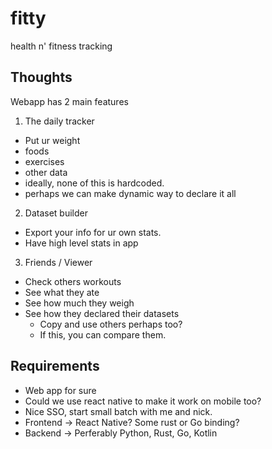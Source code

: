 # fitty
health n' fitness tracking

## Thoughts

Webapp has 2 main features
1. The daily tracker
  - Put ur weight
  - foods
  - exercises
  - other data
  - ideally, none of this is hardcoded.
  - perhaps we can make dynamic way to declare it all

2. Dataset builder
  - Export your info for ur own stats.
  - Have high level stats in app

3. Friends / Viewer
  - Check others workouts
  - See what they ate
  - See how much they weigh
  - See how they declared their datasets
    - Copy and use others perhaps too?
    - If this, you can compare them.

## Requirements
- Web app for sure
- Could we use react native to make it work on mobile too?
- Nice SSO, start small batch with me and nick.
- Frontend -> React Native? Some rust or Go binding?
- Backend -> Perferably Python, Rust, Go, Kotlin

